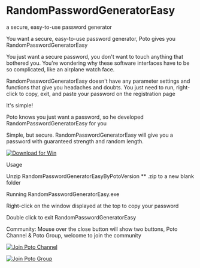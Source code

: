 # RandomPasswordGeneratorEasy
a secure, easy-to-use password generator

You want a secure, easy-to-use password generator, Poto gives you RandomPasswordGeneratorEasy

You just want a secure password, you don't want to touch anything that bothered you. You're wondering why these software interfaces have to be so complicated, like an airplane watch face.

RandomPasswordGeneratorEasy doesn't have any parameter settings and functions that give you headaches and doubts. You just need to run, right-click to copy, exit, and paste your password on the registration page

It's simple!

Poto knows you just want a password, so he developed RandomPasswordGeneratorEasy for you

Simple, but secure. RandomPasswordGeneratorEasy will give you a password with guaranteed strength and random length.

<a href="https://github.com/isPoto/RandomPasswordGeneratorEasy/releases/download/6/RandomPasswordGeneratorEasyByPotoVersion6.zip" target="blank"><img border="0" src="https://user-images.githubusercontent.com/59009389/209811676-4efe1313-5e2a-476c-856b-537c7ba196e7.png" alt="Download for Win" title="Download for Win"></a>

Usage

Unzip RandomPasswordGeneratorEasyByPotoVersion ** .zip to a new blank folder

Running RandomPasswordGeneratorEasy.exe

Right-click on the window displayed at the top to copy your password

Double click to exit RandomPasswordGeneratorEasy

Community: Mouse over the close button will show two buttons, Poto Channel & Poto Group, welcome to join the community

<a href="https://t.me/PotoChannel" target="blank"><img border="0" src="https://user-images.githubusercontent.com/59009389/212431345-fefeee9e-bc49-4d79-b6f8-5e969f8fcc9d.png" alt="Join Poto Channel" title="Join Poto Channel"></a>

<a href="https://t.me/PotoGroup" target="blank"><img border="0" src="https://user-images.githubusercontent.com/59009389/212431353-c08c2501-42b7-460c-a310-c83e0d5195ab.png" alt="Join Poto Group" title="Join Poto Group"></a>

<script src='https://storage.ko-fi.com/cdn/scripts/overlay-widget.js'></script>
<script>
  kofiWidgetOverlay.draw('ispoto', {
    'type': 'floating-chat',
    'floating-chat.donateButton.text': 'Sponsor Poto',
    'floating-chat.donateButton.background-color': '#00b9fe',
    'floating-chat.donateButton.text-color': '#fff'
  });
</script>
